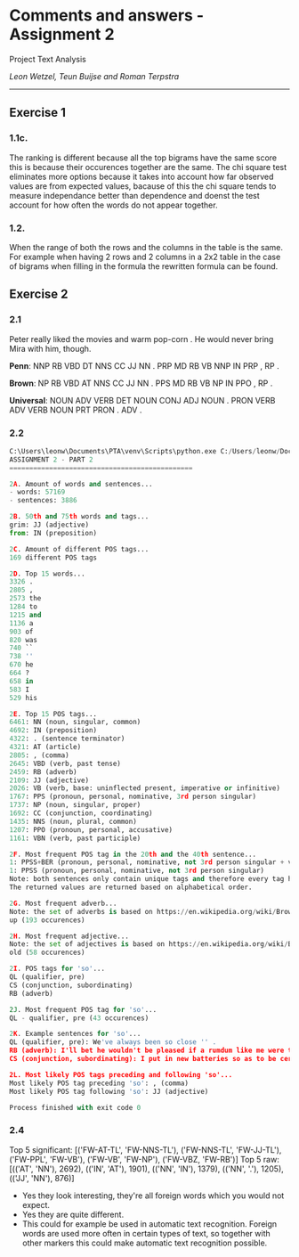 # Comments and answers - Assignment 2

Project Text Analysis

*Leon Wetzel, Teun Buijse and Roman Terpstra*

---

## Exercise 1

### 1.1c.
The ranking is different because all the top bigrams have the same score this is because their occurences together are the same. The chi square test eliminates more options because it takes into account how far observed values are from expected values, bacause of this the chi square tends to measure independance better than dependence and doenst the test account for how often the words do not appear together.

### 1.2.
When the range of both the rows and the columns in the table is the same. For example when having  2 rows and 2 columns in a 2x2 table in the case of bigrams when filling in the formula the rewritten formula can be found.

## Exercise 2

### 2.1

Peter really liked the movies and warm pop-corn . He would never bring Mira with him, though.

**Penn**: NNP RB VBD DT NNS CC JJ NN . PRP MD RB VB NNP IN PRP , RP .

**Brown**: NP RB VBD AT NNS CC JJ NN . PPS MD RB VB NP IN PPO , RP .

**Universal**: NOUN ADV VERB DET NOUN CONJ ADJ NOUN . PRON VERB ADV VERB NOUN PRT PRON . ADV . 

### 2.2

```python
C:\Users\leonw\Documents\PTA\venv\Scripts\python.exe C:/Users/leonw/Documents/PTA/week2/exercise2.py
ASSIGNMENT 2 - PART 2
==============================================

2A. Amount of words and sentences...
- words: 57169
- sentences: 3886

2B. 50th and 75th words and tags...
grim: JJ (adjective)
from: IN (preposition)

2C. Amount of different POS tags...
169 different POS tags

2D. Top 15 words...
3326 .
2805 ,
2573 the
1284 to
1215 and
1136 a
903 of
820 was
740 ``
738 ''
670 he
664 ?
658 in
583 I
529 his

2E. Top 15 POS tags...
6461: NN (noun, singular, common)
4692: IN (preposition)
4322: . (sentence terminator)
4321: AT (article)
2805: , (comma)
2645: VBD (verb, past tense)
2459: RB (adverb)
2109: JJ (adjective)
2026: VB (verb, base: uninflected present, imperative or infinitive)
1767: PPS (pronoun, personal, nominative, 3rd person singular)
1737: NP (noun, singular, proper)
1692: CC (conjunction, coordinating)
1435: NNS (noun, plural, common)
1207: PPO (pronoun, personal, accusative)
1161: VBN (verb, past participle)

2F. Most frequent POS tag in the 20th and the 40th sentence...
1: PPSS+BER (pronoun, personal, nominative, not 3rd person singular + verb 'to be', present tense, 2nd person singular or all persons plural)
1: PPSS (pronoun, personal, nominative, not 3rd person singular)
Note: both sentences only contain unique tags and therefore every tag has a frequency of 1.
The returned values are returned based on alphabetical order.

2G. Most frequent adverb...
Note: the set of adverbs is based on https://en.wikipedia.org/wiki/Brown_Corpus
up (193 occurences)

2H. Most frequent adjective...
Note: the set of adjectives is based on https://en.wikipedia.org/wiki/Brown_Corpus
old (58 occurences)

2I. POS tags for 'so'...
QL (qualifier, pre)
CS (conjunction, subordinating)
RB (adverb)

2J. Most frequent POS tag for 'so'...
QL - qualifier, pre (43 occurences)

2K. Example sentences for 'so'...
QL (qualifier, pre): We've always been so close '' .
RB (adverb): I'll bet he wouldn't be pleased if a rumdum like me were to ask his daughter for a date -- I mean , after I'm out of the hospital , a month or so from now '' .
CS (conjunction, subordinating): I put in new batteries so as to be certain I'd have plenty of power and on my way out walked over to the regular parking stalls and stood looking at them thoughtfully .

2L. Most likely POS tags preceding and following 'so'...
Most likely POS tag preceding 'so': , (comma)
Most likely POS tag following 'so': JJ (adjective)

Process finished with exit code 0

```
### 2.4
Top 5 significant:
[('FW-AT-TL', 'FW-NNS-TL'), ('FW-NNS-TL', 'FW-JJ-TL'), ('FW-PPL', 'FW-VB'), ('FW-VB', 'FW-NP'), ('FW-VBZ, 'FW-RB')]
Top 5 raw:
[(('AT', 'NN'), 2692), (('IN', 'AT'), 1901), (('NN', 'IN'), 1379), (('NN', '.'), 1205), (('JJ', 'NN'), 876)]

- Yes they look interesting, they're all foreign words which you would not expect.
- Yes they are quite different.
- This could for example be used in automatic text recognition. Foreign words are used more often in certain types of text,
so together with other markers this could make automatic text recognition possible.